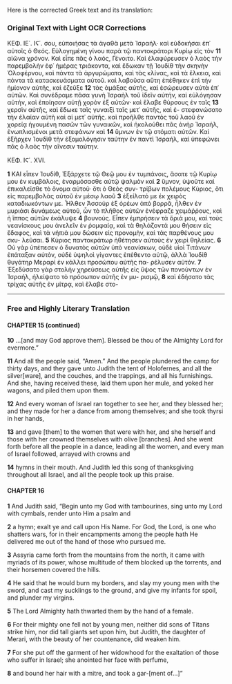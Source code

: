 Here is the corrected Greek text and its translation:

### Original Text with Light OCR Corrections

ΚΕΦ. ΙΕ΄. ΙϚ΄.
σου, εὐποιήσας τὰ ἀγαθὰ μετὰ Ἰσραήλ· καὶ εὐδοκήσαι ἐπ᾿ αὐτοῖς
ὁ Θεός. Εὐλογημένη γίνου παρὰ τῷ παντοκράτορι Κυρίῳ εἰς τὸν
**11** αἰῶνα χρόνον. Καὶ εἶπε πᾶς ὁ λαός, Γένοιτο. Καὶ ἐλαφύρευσεν
ὁ λαὸς τὴν παρεμβολὴν ἐφ᾿ ἡμέρας τριάκοντα, καὶ ἔδωκαν τῇ Ἰουδίθ
τὴν σκηνὴν Ὁλοφέρνου, καὶ πάντα τὰ ἀργυρώματα, καὶ τὰς
κλίνας, καὶ τὰ ἕλκεια, καὶ πάντα τὰ κατασκευάσματα αὐτοῦ.
καὶ λαβοῦσα αὕτη ἐπέθηκεν ἐπὶ τὴν ἡμίονον αὐτῆς, καὶ ἐζεῦξε
**12** τὰς ἁμάξας αὐτῆς, καὶ ἐσώρευσεν αὐτὰ ἐπ᾿ αὐτῶν. Καὶ συνέδραμε
πᾶσα γυνὴ Ἰσραὴλ τοῦ ἰδεῖν αὐτήν, καὶ εὐλόγησαν αὐτήν,
καὶ ἐποίησαν αὐτῇ χορὸν ἐξ αὐτῶν· καὶ ἔλαβε θύρσους ἐν ταῖς
**13** χερσὶν αὐτῆς, καὶ ἔδωκε ταῖς γυναιξὶ ταῖς μετ᾿ αὐτῆς, καὶ ἐ-
στεφανώσατο τὴν ἐλαίαν αὐτὴ καὶ αἱ μετ᾿ αὐτῆς. καὶ προῆλθε
παντὸς τοῦ λαοῦ ἐν χορείᾳ ἡγουμένη πασῶν τῶν γυναικῶν, καὶ
ἠκολούθει πᾶς ἀνὴρ Ἰσραήλ, ἐνωπλισμένοι μετὰ στεφάνων καὶ
**14** ὕμνων ἐν τῷ στόματι αὐτῶν. Καὶ ἐξῆρχεν Ἰουδὶθ τὴν ἐξομολόγησιν
ταύτην ἐν παντὶ Ἰσραήλ, καὶ ὑπεφώνει πᾶς ὁ λαὸς τὴν
αἴνεσιν ταύτην.

ΚΕΦ. ΙϚ΄. XVI.

**1** ΚΑΙ εἶπεν Ἰουδίθ, Ἐξάρχετε τῷ Θεῷ μου ἐν τυμπάνοις, ἄσατε
τῷ Κυρίῳ μου ἐν κυμβάλοις, ἐναρμόσασθε αὐτῷ ψαλμὸν καὶ
**2** ὕμνον, ὑψοῦτε καὶ ἐπικαλεῖσθε τὸ ὄνομα αὐτοῦ· ὅτι ὁ Θεὸς συν-
τρίβων πολέμους Κύριος, ὅτι εἰς παρεμβολὰς αὐτοῦ ἐν μέσῳ λαοῦ
**3** ἐξείλατό με ἐκ χειρὸς καταδιωκόντων με. Ἦλθεν Ἀσσούρ ἐξ
ὀρέων ἀπὸ βορρᾶ, ἦλθεν ἐν μυριάσι δυνάμεως αὐτοῦ, ὧν τὸ πλῆθος
αὐτῶν ἐνέφραζε χειμάῤῥους, καὶ ἡ ἵππος αὐτῶν ἐκάλυψε
**4** βουνούς. Εἶπεν ἐμπρήσειν τὰ ὅριά μου, καὶ τοὺς νεανίσκους μου
ἀνελεῖν ἐν ῥομφαίᾳ, καὶ τὰ θηλάζοντά μου θήσειν εἰς ἔδαφος, καὶ
τὰ νήπιά μου δώσειν εἰς προνομὴν, καὶ τὰς παρθένους μου σκυ-
λεῦσαι.
**5** Κύριος παντοκράτωρ ἠθέτησεν αὐτοὺς ἐν χειρὶ θηλείας.
**6** Οὐ γὰρ ὑπέπεσεν ὁ δυνατὸς αὐτῶν ὑπὸ νεανίσκων, οὐδὲ υἱοὶ Τιτάνων
ἐπάταξαν αὐτὸν, οὐδὲ ὑψηλοὶ γίγαντες ἐπέθεντο αὐτῷ,
ἀλλὰ Ἰουδίθ θυγάτηρ Μεραρὶ ἐν κάλλει προσώπου αὐτῆς πα-
ρέλυσεν αὐτόν.
**7** Ἐξεδύσατο γὰρ στολὴν χηρεύσεως αὐτῆς εἰς ὕψος
τῶν πονούντων ἐν Ἰσραήλ, ἠλείψατο τὸ πρόσωπον αὐτῆς ἐν μυ-
ρισμῷ,
**8** καὶ ἐδήσατο τὰς τρίχας αὐτῆς ἐν μίτρᾳ, καὶ ἔλαβε στο-

---

### Free and Highly Literary Translation

#### CHAPTER 15 (continued)

**10** ...[and may God approve them]. Blessed be thou of the Almighty Lord for evermore.”

**11** And all the people said, “Amen.” And the people plundered the camp for thirty days, and they gave unto Judith the tent of Holofernes, and all the silver[ware], and the couches, and the trappings, and all his furnishings. And she, having received these, laid them upon her mule, and yoked her wagons, and piled them upon them.

**12** And every woman of Israel ran together to see her, and they blessed her; and they made for her a dance from among themselves; and she took thyrsi in her hands,

**13** and gave [them] to the women that were with her, and she herself and those with her crowned themselves with olive [branches]. And she went forth before all the people in a dance, leading all the women, and every man of Israel followed, arrayed with crowns and

**14** hymns in their mouth. And Judith led this song of thanksgiving throughout all Israel, and all the people took up this praise.

#### CHAPTER 16

**1** And Judith said, “Begin unto my God with tambourines, sing unto my Lord with cymbals, render unto Him a psalm and

**2** a hymn; exalt ye and call upon His Name. For God, the Lord, is one who shatters wars, for in their encampments among the people hath He delivered me out of the hand of those who pursued me.

**3** Assyria came forth from the mountains from the north, it came with myriads of its power, whose multitude of them blocked up the torrents, and their horsemen covered the hills.

**4** He said that he would burn my borders, and slay my young men with the sword, and cast my sucklings to the ground, and give my infants for spoil, and plunder my virgins.

**5** The Lord Almighty hath thwarted them by the hand of a female.

**6** For their mighty one fell not by young men, neither did sons of Titans strike him, nor did tall giants set upon him, but Judith, the daughter of Merari, with the beauty of her countenance, did weaken him.

**7** For she put off the garment of her widowhood for the exaltation of those who suffer in Israel; she anointed her face with perfume,

**8** and bound her hair with a mitre, and took a gar-[ment of...]”